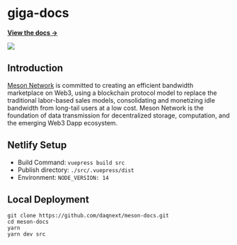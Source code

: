 # giga-docs

**[View the docs →](https://docs.meson.network/)**

![](https://ipfs.io/ipfs/bafybeicuh7obn7sfptru6cisiiunggidugnmgi6uqwzevda2mykwj5lyra/meson-2022.jpg)

## Introduction

[Meson Network](https://meson.network/) is committed to creating an efficient bandwidth marketplace on Web3, using a blockchain protocol model to replace the traditional labor-based sales models, consolidating and monetizing idle bandwidth from long-tail users at a low cost. Meson Network is the foundation of data transmission for decentralized storage, computation, and the emerging Web3 Dapp ecosystem.

## Netlify Setup

- Build Command: `vuepress build src`
- Publish directory: `./src/.vuepress/dist`
- Environment: `NODE_VERSION: 14`

## Local Deployment

```
git clone https://github.com/daqnext/meson-docs.git
cd meson-docs
yarn
yarn dev src
```